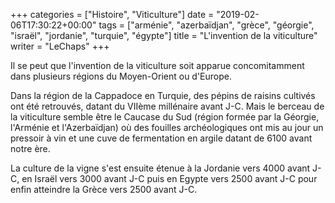 +++
categories = ["Histoire", "Viticulture"]
date = "2019-02-06T17:30:22+00:00"
tags = ["arménie", "azerbaïdjan", "grèce", "géorgie", "israël", "jordanie", "turquie", "égypte"] 
title = "L'invention de la viticulture"
writer = "LeChaps"
+++

Il se peut que l'invention de la viticulture soit apparue concomitamment dans plusieurs régions du Moyen-Orient ou d'Europe.  

Dans la région de la Cappadoce en Turquie, des pépins de raisins cultivés ont été retrouvés, datant du VIIème millénaire avant J-C. Mais le berceau de la viticulture semble être le Caucase du Sud (région formée par la Géorgie, l'Arménie et l'Azerbaïdjan) où des fouilles archéologiques ont mis au jour un pressoir à vin et une cuve de fermentation en argile datant de 6100 avant notre ère.  

La culture de la vigne s'est ensuite étenue à la Jordanie vers 4000 avant J-C, en Israël vers 3000 avant J-C puis en Egypte vers 2500 avant J-C pour enfin atteindre la Grèce vers 2500 avant J-C.